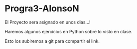 # Progra3-AlonsoN

El Proyecto sera asignado en unos dias...!

Haremos algunos ejercicios en Python sobre lo visto en clase.
 
Esto los subiremos a git para compartir el link.

